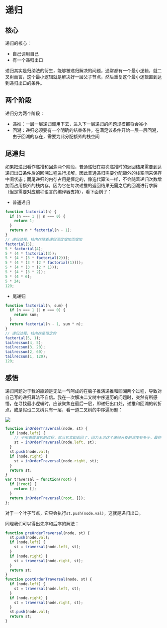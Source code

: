 # 递归

## 核心

递归的核心：

- 自己调用自己
- 有一个递归出口

递归其实是归纳法的衍生，能够被递归解决的问题，通常都有一个最小逻辑，就二叉树而言，这个最小逻辑就是解决好一层父子节点，然后重复这个最小逻辑直到达到递归出口的条件。

## 两个阶段

递归分为两个阶段：

- 递推：一层一层递归调用下去，进入下一层递归的问题规模都将会减小
- 回溯：递归必须要有一个明确的结束条件，在满足该条件开始一层一层回溯，由于回溯的存在，需要为此分配额外的栈空间

## 尾递归

如果把递归看作递推和回溯两个阶段，普通递归在每次递推时的返回结果需要到达递归出口条件后的回溯过程进行求解，因此普通递归需要分配额外的栈空间来保存中间状态；而尾递归的内存占用是恒定的，像迭代算法一样，不会随着递归次数增加而占用额外的栈内存，因为它在每次递推的返回结果无需之后的回溯进行求解（但是需要对应编程语言的编译器支持），看下面例子：

- 普通递归

```js
function factorial(n) {
  if (n === 1 || n === 0) {
    return 1;
  }
  return n * factorial(n - 1);
}
// 递归过程，栈内存随着递归深度增加而增加
factorial(5);
5 * factorial(4);
5 * (4 * factorial(3));
5 * (4 * (3 * factorial(2)));
5 * (4 * (3 * (2 * factorial(1))));
5 * (4 * (3 * (2 * 1)));
5 * (4 * (3 * 2));
5 * (4 * 6);
5 * 24;
120;
```

- 尾递归

```js
function factorial(n, sum) {
  if (n === 1 || n === 0) {
    return sum;
  }
  return factorial(n - 1, sum * n);
}
// 递归过程，栈内存是恒定的
factorial(5, 1);
tailrecsum(4, 5);
tailrecsum(3, 20);
tailrecsum(2, 60);
tailrecsum(1, 120);
120;
```

## 感悟

递归问题对于我的瓶颈是无法一气呵成的在脑子推演递推和回溯两个过程，导致对自己写的递归算法不自信。我在一次解决二叉树中序遍历的问题时，突然有所感悟，在寻找最小逻辑时，应该聚焦在最后一层，即递归出口处，递推和回溯的转折点，或是假设二叉树只有一层，看一道二叉树的中序遍历题：

![](@images/algorithm_inorder_traversal.png)

```js
function inOrderTraversal(node, st) {
  if (node.left) {
    // 不用去推演它的过程，就当它立即返回了，因为无论这个递归分支的深度有多少，最终都会回到当前层的深度
    st = inOrderTraversal(node.left, st);
  }
  st.push(node.val);
  if (node.right) {
    st = inOrderTraversal(node.right, st);
  }
  return st;
}
var traversal = function(root) {
  if (!root) {
    return [];
  }
  return inOrderTraversal(root, []);
};
```

对于一个叶子节点，它只会执行`st.push(node.val)`，这就是递归出口。

同理我们可以得出先序和后序的解法：

```js
function preOrderTraversal(node, st) {
  st.push(node.val);
  if (node.left) {
    st = traversal(node.left, st);
  }
  if (node.right) {
    st = traversal(node.right, st);
  }
  return st;
}
function postOrderTraversal(node, st) {
  if (node.left) {
    st = traversal(node.left, st);
  }
  if (node.right) {
    st = traversal(node.right, st);
  }
  st.push(node.val);
  return st;
}
```
